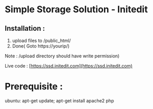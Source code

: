 
# Simple Storage Solution - Initedit

## Installation :

1. upload files to /public_html/
2. Done( Goto https://yourip/)

Note : /upload directory should have write permission)

Live code : [https://ssd.initedit.com](https://ssd.initedit.com)

# Prerequisite :

ubuntu: apt-get update; apt-get install apache2 php
